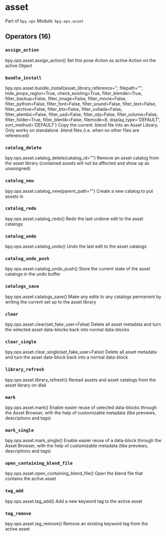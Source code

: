 # asset

Part of `bpy.ops`
Module: `bpy.ops.asset`

## Operators (16)

### `assign_action`

bpy.ops.asset.assign_action()
Set this pose Action as active Action on the active Object

### `bundle_install`

bpy.ops.asset.bundle_install(asset_library_reference='<UNKNOWN ENUM>', filepath="", hide_props_region=True, check_existing=True, filter_blender=True, filter_backup=False, filter_image=False, filter_movie=False, filter_python=False, filter_font=False, filter_sound=False, filter_text=False, filter_archive=False, filter_btx=False, filter_collada=False, filter_alembic=False, filter_usd=False, filter_obj=False, filter_volume=False, filter_folder=True, filter_blenlib=False, filemode=8, display_type='DEFAULT', sort_method='DEFAULT')
Copy the current .blend file into an Asset Library. Only works on standalone .blend files (i.e. when no other files are referenced)

### `catalog_delete`

bpy.ops.asset.catalog_delete(catalog_id="")
Remove an asset catalog from the asset library (contained assets will not be affected and show up as unassigned)

### `catalog_new`

bpy.ops.asset.catalog_new(parent_path="")
Create a new catalog to put assets in

### `catalog_redo`

bpy.ops.asset.catalog_redo()
Redo the last undone edit to the asset catalogs

### `catalog_undo`

bpy.ops.asset.catalog_undo()
Undo the last edit to the asset catalogs

### `catalog_undo_push`

bpy.ops.asset.catalog_undo_push()
Store the current state of the asset catalogs in the undo buffer

### `catalogs_save`

bpy.ops.asset.catalogs_save()
Make any edits to any catalogs permanent by writing the current set up to the asset library

### `clear`

bpy.ops.asset.clear(set_fake_user=False)
Delete all asset metadata and turn the selected asset data-blocks back into normal data-blocks

### `clear_single`

bpy.ops.asset.clear_single(set_fake_user=False)
Delete all asset metadata and turn the asset data-block back into a normal data-block

### `library_refresh`

bpy.ops.asset.library_refresh()
Reread assets and asset catalogs from the asset library on disk

### `mark`

bpy.ops.asset.mark()
Enable easier reuse of selected data-blocks through the Asset Browser, with the help of customizable metadata (like previews, descriptions and tags)

### `mark_single`

bpy.ops.asset.mark_single()
Enable easier reuse of a data-block through the Asset Browser, with the help of customizable metadata (like previews, descriptions and tags)

### `open_containing_blend_file`

bpy.ops.asset.open_containing_blend_file()
Open the blend file that contains the active asset

### `tag_add`

bpy.ops.asset.tag_add()
Add a new keyword tag to the active asset

### `tag_remove`

bpy.ops.asset.tag_remove()
Remove an existing keyword tag from the active asset
